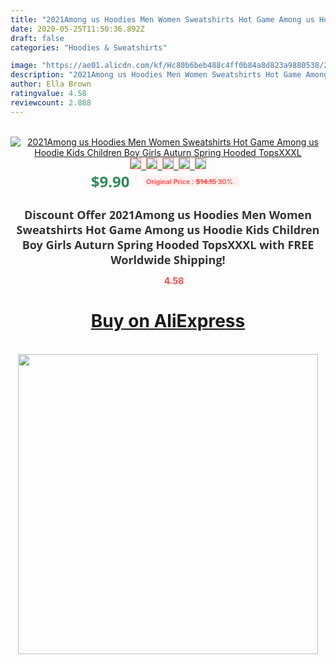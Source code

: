 ```yaml
---
title: "2021Among us Hoodies Men Women Sweatshirts Hot Game Among us Hoodie Kids Children Boy Girls Auturn Spring Hooded TopsXXXL"
date: 2020-05-25T11:50:36.892Z
draft: false
categories: "Hoodies & Sweatshirts"

image: "https://ae01.alicdn.com/kf/Hc80b6beb488c4ff0b84a8d823a9880538/2021Among-us-Hoodies-Men-Women-Sweatshirts-Hot-Game-Among-us-Hoodie-Kids-Children-Boy-Girls-Auturn.png_220x220.png"
description: "2021Among us Hoodies Men Women Sweatshirts Hot Game Among us Hoodie Kids Children Boy Girls Auturn Spring Hooded TopsXXXL"
author: Ella Brown
ratingvalue: 4.58
reviewcount: 2.888
---
```

<br>
<div style="text-align: center;">
<a href="https://s.click.aliexpress.com/e/_AC5p3n" target="_blank" rel="nofollow noopener noreferrer"><img alt="2021Among us Hoodies Men Women Sweatshirts Hot Game Among us Hoodie Kids Children Boy Girls Auturn Spring Hooded TopsXXXL" class="magnifier-image" src="https://ae01.alicdn.com/kf/Hc80b6beb488c4ff0b84a8d823a9880538/2021Among-us-Hoodies-Men-Women-Sweatshirts-Hot-Game-Among-us-Hoodie-Kids-Children-Boy-Girls-Auturn.png_220x220.png_640x640.jpg">
<br>
<img style="border:1px solid salmon" src="https://ae01.alicdn.com/kf/Hc80b6beb488c4ff0b84a8d823a9880538/2021Among-us-Hoodies-Men-Women-Sweatshirts-Hot-Game-Among-us-Hoodie-Kids-Children-Boy-Girls-Auturn.png_120x120.jpg">&nbsp;&nbsp;<img style="border:1px solid salmon" src="https://ae01.alicdn.com/kf/H9c5194562d2a4cad99674da123ee952fp/2021Among-us-Hoodies-Men-Women-Sweatshirts-Hot-Game-Among-us-Hoodie-Kids-Children-Boy-Girls-Auturn.jpg_120x120.jpg">&nbsp;&nbsp;<img style="border:1px solid salmon" src="https://ae01.alicdn.com/kf/H110916a8b66e4d3cabaef9cda740c25db/2021Among-us-Hoodies-Men-Women-Sweatshirts-Hot-Game-Among-us-Hoodie-Kids-Children-Boy-Girls-Auturn.jpg_120x120.jpg">&nbsp;&nbsp;<img style="border:1px solid salmon" src="https://ae01.alicdn.com/kf/Hbd72e97d49784d42bc2c777a7a9637b67/2021Among-us-Hoodies-Men-Women-Sweatshirts-Hot-Game-Among-us-Hoodie-Kids-Children-Boy-Girls-Auturn.jpg_120x120.jpg">&nbsp;&nbsp;<img style="border:1px solid salmon" src="https://ae01.alicdn.com/kf/Haea51c11a57a445e9179acd30af06a78K/2021Among-us-Hoodies-Men-Women-Sweatshirts-Hot-Game-Among-us-Hoodie-Kids-Children-Boy-Girls-Auturn.jpg_120x120.jpg"></a></div><br0>
<div style="text-align: center;"><span style="background-color: white; border: 0px; box-sizing: border-box; color: seagreen; display: inline-block; font-family: &quot;open sans&quot; , &quot;arial&quot; , &quot;helvetica&quot; , sans-serif , &quot;heiti&quot;; font-size: 24px; font-stretch: inherit; font-weight: 700; line-height: inherit; margin: 0px 10px 0px 0px; padding: 0px; vertical-align: middle;">$9.90 </span>
<span style="background: rgb(255 , 241 , 241); border-radius: 3px; border: 0px; box-sizing: border-box; color: #ff4747; display: inline-block; font-family: inherit; font-size: 12px; font-stretch: inherit; font-style: inherit; font-variant: inherit; font-weight: 600; line-height: inherit; margin: 0px; padding: 2px 5px; transform: scale(0.9); vertical-align: middle;">Original Price : <b style="text-decoration: line-through;">$14.15 </b> 30%&nbsp;&nbsp;</span></div>
<h1 style="color: #333333; display: inline-block; font-family: &quot;open sans&quot; , &quot;arial&quot; , &quot;helvetica&quot; , sans-serif , &quot;heiti&quot;; font-size: 18px; font-stretch: inherit; font-weight: 700; text-align: center;">Discount Offer 2021Among us Hoodies Men Women Sweatshirts Hot Game Among us Hoodie Kids Children Boy Girls Auturn Spring Hooded TopsXXXL with FREE Worldwide Shipping!</h1>
<div style="color: #ff4747; text-align: center;">
<img src="https://4.bp.blogspot.com/-M0ZcTcb-5uY/XleCXlxnR4I/AAAAAAAAAEc/OrjgMkXV1oMQFaCRZj5HQwOCBcu3w1FegCPcBGAYYCw/s1600/star.png" style="height: 15px;">&nbsp;<b>4.58</b></div>
<div class="button_cont" align="center"><a class="buynow_a" href="https://s.click.aliexpress.com/e/_AC5p3n" target="_blank" rel="nofollow noopener noreferrer"><H1>Buy on AliExpress</H1></a></div><br>
<div class="separator" style="clear: both; text-align: center;">
<img src="https://lh3.googleusercontent.com/-pTy5HemUv9M/XlePHvY0dAI/AAAAAAAAAE4/0nX5iRUoIWY8eMW9Dpxeirr157OZliDIgCLcBGAsYHQ/s1600/badge.gif" width="480">
</div>
